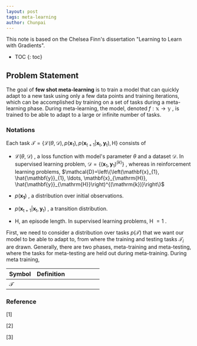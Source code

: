 ```yaml
---
layout: post
tags: meta-learning
author: Chunpai
---
```


This note is based on the Chelsea Finn's dissertation "Learning to Learn with Gradients". 

* TOC
{: toc}
## Problem Statement

The goal of **few shot meta-learning** is to train a model that can quickly adapt to a new task using only a few data points and training iterations, which can be accomplished by training on a set of tasks during a meta-learning phase.  During meta-learning, the model, denoted $f: \mathbb{x} \rightarrow \mathbb{y}$ , is trained to be able to adapt to a large or infinite number of tasks. 



### Notations

Each task $\mathcal{T}=\left\{\mathcal{L}(\theta, \mathcal{D}), p\left(\mathbf{x}_{1}\right), p\left(\mathbf{x}_{\mathrm{t}+1} | \mathbf{x}_{\mathrm{t}}, \mathbf{y}_{\mathrm{t}}\right), \mathrm{H}\right\}$ consists of 

- $\mathcal{L}(\theta, \mathcal{D})$ , a loss function with model's parameter $\theta$ and a dataset $\mathcal{D}$.  In supervised learning problem, $\mathcal{D}=\left\{\left(\mathbf{x}_{1}, \mathbf{y}_{1}\right)^{(k)}\right\}$ , whereas in reinforcement learning problems,  $\mathcal{D}=\left\{\left(\mathbf{x}_{1}, \hat{\mathbf{y}}_{1}, \ldots, \mathbf{x}_{\mathrm{H}}, \hat{\mathbf{y}}_{\mathrm{H}}\right)^{(\mathrm{k})}\right\}$ 

- $p(\mathbf{x_1})$ , a distribution over initial observations.

- $p\left(\mathbf{x}_{\mathrm{t}+1} | \mathbf{x}_{\mathrm{t}}, \mathbf{y}_{\mathrm{t}}\right)$ , a transition distribution.

- H, an episode length. In supervised learning problems, H $= 1$ . 



First, we need to consider a distribution over tasks $p(\mathcal{T})$ that we want our model to be able to adapt to, from where the training and testing tasks $\mathcal{T}_i$ are drawn. Generally, there are two phases, meta-training and meta-testing, where the tasks for meta-testing are held out during meta-training. During meta training, 



| Symbol | Definition  &nbsp; &nbsp; &nbsp; &nbsp; &nbsp; &nbsp; &nbsp; &nbsp; &nbsp; &nbsp; |
| ------ | ------------------------------------------------------------|
|$\mathcal{T}$||








### Reference


[1] 

[2]

[3]


